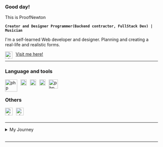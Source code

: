 ### Good day!

This is ProofNewton

**`Creator and Designer Programmer(Backend contractor, FullStack Dev) | Musician`**

I'm a self-learned Web developer and designer. Planning and creating a real-life and realistic forms.

<p align="left">
    <a href="https://www.facebook.com/profile.php?id=100008712939404">Visit me here!</a>
</a>
<img align="left" alt="php" width="24px" style="padding-right:8px" src="https://upload.wikimedia.org/wikipedia/en/0/04/Facebook_f_logo_%282021%29.svg" />

---
### Language and tools
[<img align="left" alt="php" width="40px" style="padding-right:8px" src="https://www.php.net/images/logos/new-php-logo.svg" />](http://php.net/)
<img align="left" alt="php" width="20px" style="padding-right:8px" src="https://cdn.iconscout.com/icon/free/png-512/free-javascript-logo-icon-download-in-svg-png-gif-file-formats--brand-development-tools-pack-logos-icons-225993.png?f=webp&w=256" />
<img align="left" alt="php" width="20px" style="padding-right:8px" src="https://static-00.iconduck.com/assets.00/mathjax-icon-2048x1986-encb0l2p.png" />
<img align="left" alt="php" width="20px" style="padding-right:8px" src="https://avatars.githubusercontent.com/u/5997976?s=280&v=4" />
<img align="left" alt="php" width="30px" style="padding-right:8px" src="https://cdn.worldvectorlogo.com/logos/mariadb.svg" />
<br />
<br />


### Others
<img align="left" alt="php" width="25px" style="padding-right:8px" src="https://upload.wikimedia.org/wikipedia/commons/f/f6/Audacity_Logo.svg" />
<img align="left" alt="php" width="25px" style="padding-right:8px" src="https://upload.wikimedia.org/wikipedia/commons/7/70/MuseScore_logo.png" />
<br />
<br />

---

<details>
<summary>
My Journey
</summary>
Will be posted soon!
</details>
<br>

----


